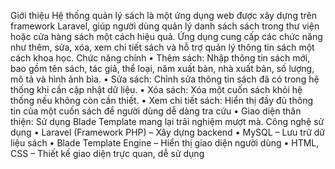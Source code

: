 Giới thiệu
Hệ thống quản lý sách là một ứng dụng web được xây dựng trên framework Laravel, giúp người dùng quản lý danh sách sách trong thư viện hoặc cửa hàng sách một cách hiệu quả. Ứng dụng cung cấp các chức năng như thêm, sửa, xóa, xem chi tiết sách và hỗ trợ quản lý thông tin sách một cách khoa học.
Chức năng chính
•	Thêm sách: Nhập thông tin sách mới, bao gồm tên sách, tác giả, thể loại, năm xuất bản, nhà xuất bản, số lượng, mô tả và hình ảnh bìa.
•	 Sửa sách: Chỉnh sửa thông tin sách đã có trong hệ thống khi cần cập nhật dữ liệu.
•	Xóa sách: Xóa một cuốn sách khỏi hệ thống nếu không còn cần thiết.
•	 Xem chi tiết sách: Hiển thị đầy đủ thông tin của một cuốn sách để người dùng dễ dàng tra cứu
•	 Giao diện thân thiện: Sử dụng Blade Template mang lại trải nghiệm mượt mà.
Công nghệ sử dụng
•	Laravel (Framework PHP) – Xây dựng backend
•	MySQL – Lưu trữ dữ liệu sách
•	Blade Template Engine – Hiển thị giao diện người dùng
•	HTML, CSS – Thiết kế giao diện trực quan, dễ sử dụng

